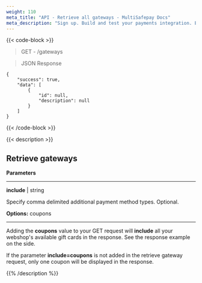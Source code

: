 ```yaml
---
weight: 110
meta_title: "API - Retrieve all gateways - MultiSafepay Docs"
meta_description: "Sign up. Build and test your payments integration. Explore our products and services. Use our API Reference, SDKs, and wrappers. Get support."
---
```

{{< code-block >}}

> GET - /gateways

> JSON Response

```shell
{
    "success": true,
    "data": [
        {
            "id": null,
            "description": null
        }
    ]
}
```
{{< /code-block >}}

{{< description >}}

## Retrieve gateways

**Parameters**

---

__include__ | string

Specify comma delimited additional payment method types. Optional.

__Options:__ coupons

----------------

Adding the __coupons__ value to your GET request will **include** all your webshop's available gift cards in the response. See the response example on the side.

If the parameter __include=coupons__ is not added in the retrieve gateway request, only one coupon will be displayed in the response.


{{% /description %}}